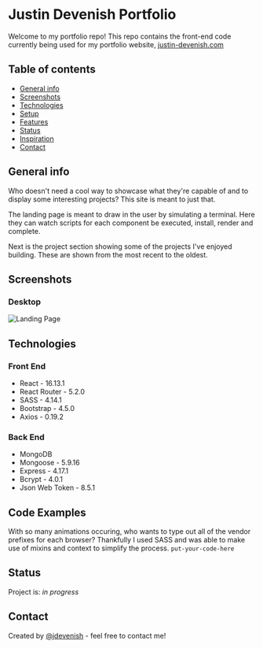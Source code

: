 # Justin Devenish Portfolio
Welcome to my portfolio repo! This repo contains the front-end code currently being used for my portfolio website, [justin-devenish.com](https://justin-devenish.com)

## Table of contents
* [General info](#general-info)
* [Screenshots](#screenshots)
* [Technologies](#technologies)
* [Setup](#setup)
* [Features](#features)
* [Status](#status)
* [Inspiration](#inspiration)
* [Contact](#contact)

## General info
Who doesn't need a cool way to showcase what they're capable of and to display
some interesting projects? This site is meant to just that. 

The landing page is meant to draw in the user by simulating a terminal. Here they can 
watch scripts for each component be executed, install, render and complete. 

Next is the project section showing some of the projects I've enjoyed building. 
These are shown from the most recent to the oldest. 

## Screenshots
### Desktop
![Landing Page](https://res.cloudinary.com/doaftkgbv/image/upload/v1591219984/portfolio-landing-gif_l2xqxh.gif)

## Technologies
### Front End
* React - 16.13.1
* React Router - 5.2.0
* SASS - 4.14.1
* Bootstrap - 4.5.0
* Axios - 0.19.2

### Back End
* MongoDB
* Mongoose - 5.9.16
* Express - 4.17.1
* Bcrypt - 4.0.1
* Json Web Token - 8.5.1

## Code Examples
With so many animations occuring, who wants to type out all of the vendor prefixes
for each browser? Thankfully I used SASS and was able to make use of mixins and context
to simplify the process. 
`put-your-code-here`

## Status
Project is: _in progress_

## Contact
<p>Created by <a href="mailto:justin.devenish@gmail.com">@jdevenish</a> - feel free to contact me!</p>
